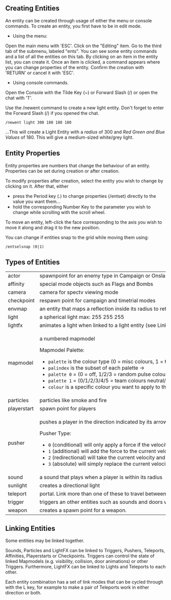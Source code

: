 ## Creating Entities

An entity can be created through usage of either the menu or console commands. To create an entity, you first have to be in edit mode.

-   Using the menu:

Open the main menu with 'ESC'. Click on the "Editing" item. Go to the third tab of the submenu, labeled "ents". You can see some entity commands and a list of all the entities on this tab. By clicking on an item in the entity list, you can create it. Once an item is clicked, a command appears where you can change properties of the entity. Confirm the creation with 'RETURN' or cancel it with 'ESC'.

-   Using console commands.

Open the Console with the Tilde Key (~) or Forward Slash (/) or open the chat with 'T'.

Use the /newent command to create a new light entity. Don't forget to enter the Forward Slash (/) if you opened the chat.

`/newent light 300 180 180 180`

...This will create a Light Entity with a *radius* of 300 and *Red Green and Blue Values* of 180. This will give a medium-sized white/grey light.

## Entity Properties

Entity properties are numbers that change the behaviour of an entity. Properties can be set during creation or after creation.

To modify properties after creation, select the entity you wish to change by clicking on it. After that, either

-   press the Period key (.) to change properties (/entset) directly to the value you want them...
-   hold the corresponding Number Key to the parameter you wish to change while scrolling with the scroll wheel.

To move an entity, left-click the face corresponding to the axis you wish to move it along and drag it to the new position.

You can change if entities snap to the grid while moving them using:

`/entselsnap (0|1)`

## Types of Entities

<table cellspacing="10" style="width:100%">
    <tr>
        <td width="174">actor</td>
        <td width="219">spawnpoint for an enemy type in Campaign or Onslaught mode</td>
    </tr>
    <tr>
        <td width="174">affinity</td>
        <td width="219">special mode objects such as Flags and Bombs</td>
    </tr>
    <tr>
        <td width="174">camera</td>
        <td width="219">camera for spectv viewing mode</td>
    </tr>
    <tr>
        <td width="174">checkpoint</td>
        <td width="219">respawn point for campaign and timetrial modes</td>
    </tr>
    <tr>
        <td width="174">envmap</td>
        <td width="219">an entity that maps a reflection inside its radius to reflective surfaces</td>
    <tr>
        <td width="174">light</td>
        <td width="219">a spherical light max: 255 255 255</td>
    </tr>
    <tr>
        <td width="174">lightfx</td>
        <td width="219">animates a light when linked to a light entity (see Linking Objects)</td>
    </tr>
    <tr>
        <td width="174">mapmodel</td>
        <td width="219">
            <p>a numbered mapmodel</p>
            <p>Mapmodel Palette:</p>
            <ul>
                <li><code>palette</code> is the colour type (0 = misc colours, 1 = team colours)</li>
                <li><code>palindex</code> is the subset of each palette -></li>
                <li><code>palette 0</code> = (0 = off, 1/2/3 = random pulse colours [fire/etc], 4/5/6 = linearly interpolated pulse colours)</li>
                <li><code>palette 1</code> = (0/1/2/3/4/5 = team colours neutral/alpha/omega/kappa/sigma/enemy (only in team games), 6/7/8/9/10/11 = forced team colour)</li>
                <li><code>colour</code> is a specific colour you want to apply to the model (24 bit colour value, eg. `0xRRGGBB` in hex)</li>
        </td>
    </tr>
    <tr>
        <td width="174">particles</td>
        <td width="219">particles like smoke and fire</td>
    <tr>
        <td width="174">playerstart</td>
        <td width="219">spawn point for players</td>
    </tr>
    <tr>
        <td width="174">pusher</td>
        <td width="219">
            <p>pushes a player in the direction indicated by its arrow</p>
            <p>Pusher Type:</p>
            <ul>
                <li><code>0</code> (conditional) will only apply a force if the velocity on each axis to which it is applying it to is below the amount threshold.</li>
                <li><code>1</code> (additional) will add the force to the current velocity.</li>
                <li><code>2</code> (redirectional) will take the current velocity and redirect it into the pusher direction and apply the force.</li>
                <li><code>3</code> (absolute) will simply replace the current velocity with the pusher direction and force."</li>
            </ul>
        </td>
    </tr>
    <tr>
        <td width="174">sound</td>
        <td width="219">a sound that plays when a player is within its radius</td>
    </tr>
    <tr>
        <td width="174">sunlight</td>
        <td width="219">creates a directional light</td>
    </tr>
    <tr>
        <td width="174">teleport</td>
        <td width="219">portal. Link more than one of these to travel between them (see Linking)</td>
    </tr>
    <tr>
        <td width="174">trigger</td>
        <td width="219">triggers an other entities such as sounds and doors when a player is within its radius (see Linking)</td>
    </tr>
    <tr>
        <td width="174">weapon</td>
        <td width="219">creates a spawn point for a weapon.</td>
    </tr>
</table>

## Linking Entities

Some entities may be linked together.

Sounds, Particles and LightFX can be linked to Triggers, Pushers, Teleports, Affinities, Playerstarts or Checkpoints. Triggers can control the state of linked Mapmodels (e.g. visibility, collision, door animations) or other Triggers. Furthermore, LightFX can be linked to Lights and Teleports to each other.

Each entity combination has a set of link modes that can be cycled through with the L key, for example to make a pair of Teleports work in either direction or both.
